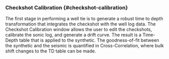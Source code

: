 ### Checkshot Calibration {#checkshot-calibration}

The first stage in performing a well tie is to generate a robust time to depth transformation that integrates the checkshot with the well log data.
The Checkshot Calibration window allows the user to edit the checkshots, calibrate the sonic log, and generate a drift curve. The result is a Time-Depth table that is applied to the synthetic. The goodness-of-fit between the synthetic and the seismic is quantified in Cross-Correlation, where bulk shift changes to the TD table can be made. 





